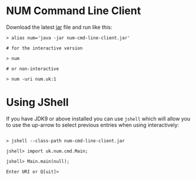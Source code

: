 # NUM Command Line Client

Download the latest [jar](https://github.com/NUMtechnology/num-cmd-line-client/releases) file and run like this:
```shell script
> alias num='java -jar num-cmd-line-client.jar'

# for the interactive version

> num

# or non-interactive

> num -uri num.uk:1

```

# Using JShell

If you have JDK9 or above installed you can use `jshell` which will allow you to use the up-arrow to select previous entries when using interactively:

```shell script

> jshell --class-path num-cmd-line-client.jar

jshell> import uk.num.cmd.Main;

jshell> Main.main(null);

Enter URI or Q[uit]>

```